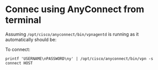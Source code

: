 # Connec using AnyConnect from terminal

Assuming `/opt/cisco/anyconnect/bin/vpnagentd` is running as it automatically should be:

To connect:

    printf 'USERNAME\nPASSWORD\ny' | /opt/cisco/anyconnect/bin/vpn -s connect HOST
    
    
